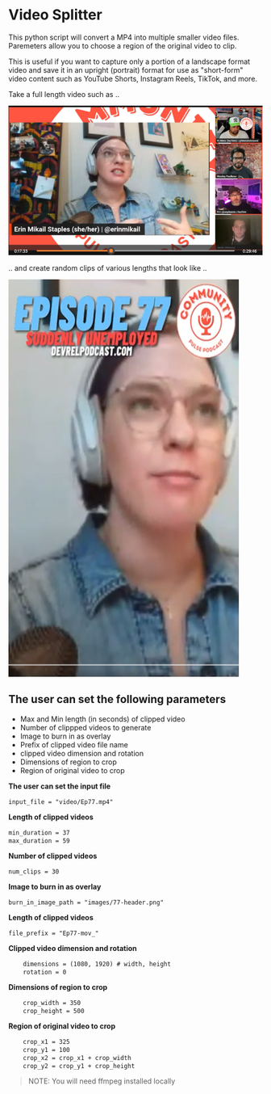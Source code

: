 # Video Splitter

This python script will convert a MP4 into multiple smaller video files.
Paremeters allow you to choose a region of the original video to clip. 

This is useful if you want to capture only a portion of a landscape format video and save it in an upright (portrait) format for use as "short-form" video content such as YouTube Shorts, Instagram Reels, TikTok, and more.

Take a full length video such as ..

![](documentation/full_video.png)

.. and create random clips of various lengths that look like ..

![](documentation/clipped_video.png)

## The user can set the following parameters

- Max and Min length (in seconds) of clipped video
- Number of clippped videos to generate
- Image to burn in as overlay
- Prefix of clipped video file name
- clipped video dimension and rotation
- Dimensions of region to crop
- Region of original video to crop

**The user can set the input file**

```
input_file = "video/Ep77.mp4"
```

**Length of clipped videos**

```
min_duration = 37
max_duration = 59
```
**Number of clipped videos**

```
num_clips = 30
```
**Image to burn in as overlay**

```
burn_in_image_path = "images/77-header.png"
```
**Length of clipped videos**

```
file_prefix = "Ep77-mov_"
```

**Clipped video dimension and rotation**

```
    dimensions = (1080, 1920) # width, height
    rotation = 0
```
**Dimensions of region to crop**

```
    crop_width = 350
    crop_height = 500
```

**Region of original video to crop**

```
    crop_x1 = 325
    crop_y1 = 100
    crop_x2 = crop_x1 + crop_width
    crop_y2 = crop_y1 + crop_height
```


>NOTE: You will need ffmpeg installed locally
